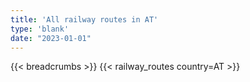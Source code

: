 ```yaml
---
title: 'All railway routes in AT'
type: 'blank'
date: "2023-01-01"
---
```


{{< breadcrumbs >}}
{{< railway_routes country=AT >}}
